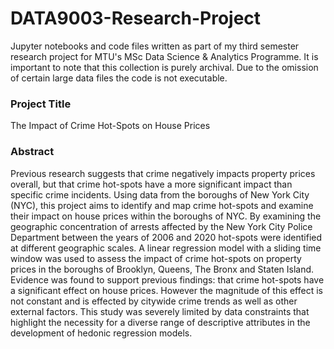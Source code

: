 # DATA9003-Research-Project
Jupyter notebooks and code files written as part of my third semester research project for MTU's MSc Data Science & Analytics Programme. It is important to note that this collection is purely archival. Due to the omission of certain large data files the code is not executable.

### Project Title
The Impact of Crime Hot-Spots on House Prices

### Abstract
Previous research suggests that crime negatively impacts property prices overall, but that crime hot-spots have a more significant impact than specific crime incidents. Using data from the boroughs of New York City (NYC), this project aims to identify and map crime hot-spots and examine their impact on house prices within the boroughs of NYC. By examining the geographic concentration of arrests affected by the New York City Police Department between the years of 2006 and 2020 hot-spots were identified at different geographic scales. A linear regression model with a sliding time window was used to assess the impact of crime hot-spots on property prices in the boroughs of Brooklyn, Queens, The Bronx and Staten Island. Evidence was found to support previous findings: that crime hot-spots have a significant effect on house prices. However the magnitude of this effect is not constant and is effected by citywide crime trends as well as other external factors. This study was severely limited by data constraints that highlight the necessity for a diverse range of descriptive attributes in the development of hedonic regression models.
